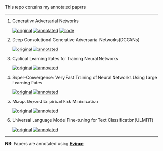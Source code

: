 This repo contains my annotated papers


--------------------------------------------------------------
1. Generative Adversarial Networks

    [![original](https://img.shields.io/badge/original-paper-brightgreen)](https://arxiv.org/abs/1406.2661)  [![annotated](https://img.shields.io/badge/annotated-paper-blue)](https://github.com/bipinKrishnan/anotated_papers/raw/main/vanilla_gan.pdf)  [![code](https://img.shields.io/badge/code-ff69b4)](https://github.com/bipinKrishnan/Paper2Code_vanillaGAN)
    
2. Deep Convolutional Generative Adversarial Networks(DCGANs)

    [![original](https://img.shields.io/badge/original-paper-brightgreen)](https://arxiv.org/abs/1511.06434)  [![annotated](https://img.shields.io/badge/annotated-paper-blue)](https://github.com/bipinKrishnan/anotated_papers/raw/main/dcgan.pdf)
    
3. Cyclical Learning Rates for Training Neural Networks

    [![original](https://img.shields.io/badge/original-paper-brightgreen)](https://arxiv.org/abs/1506.01186)  [![annotated](https://img.shields.io/badge/annotated-paper-blue)](https://github.com/bipinKrishnan/anotated_papers/raw/main/cyclical_lr.pdf)
    
    
4. Super-Convergence: Very Fast Training of Neural Networks Using Large Learning Rates

    [![original](https://img.shields.io/badge/original-paper-brightgreen)](https://arxiv.org/abs/1708.07120)  [![annotated](https://img.shields.io/badge/annotated-paper-blue)](https://github.com/bipinKrishnan/anotated_papers/raw/main/super_conv.pdf)  
    
5. Mixup: Beyond Empirical Risk Minimization

    [![original](https://img.shields.io/badge/original-paper-brightgreen)](https://arxiv.org/abs/1710.09412)  [![annotated](https://img.shields.io/badge/annotated-paper-blue)](https://github.com/bipinKrishnan/anotated_papers/raw/main/mix_up.pdf)
    
6. Universal Language Model Fine-tuning for Text Classification(ULMFiT)

    [![original](https://img.shields.io/badge/original-paper-brightgreen)](https://arxiv.org/abs/1801.06146)  [![annotated](https://img.shields.io/badge/annotated-paper-blue)](https://github.com/bipinKrishnan/anotated_papers/raw/main/ULMFiT.pdf)
    
-----------------------------------------------
    
**NB**: Papers are annotated using [**Evince**](https://wiki.gnome.org/Apps/Evince)
